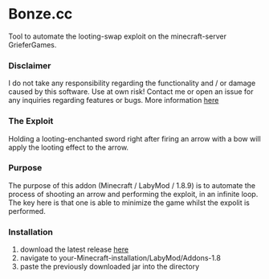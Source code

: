 # Bonze.cc
Tool to automate the looting-swap exploit on the minecraft-server GrieferGames.


### Disclaimer
I do not take any responsibility regarding the functionality and / or damage caused by this software. Use at own risk! 
Contact me or open an issue for any inquiries regarding features or bugs.
More information [here](https://github.com/Pleezon)
### The Exploit
Holding a looting-enchanted sword right after firing an arrow with a bow will apply the looting effect to the arrow.



### Purpose
The purpose of this addon (Minecraft / LabyMod / 1.8.9) is to automate the process of shooting an arrow and performing the exploit, in an infinite loop. The key here is that one is able to minimize the game whilst the expolit is performed.

### Installation
1. download the latest release [here](https://github.com/Pleezon/Bonze.cc/releases)
2. navigate to your-Minecraft-installation/LabyMod/Addons-1.8
3. paste the previously downloaded jar into the directory

